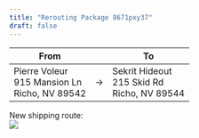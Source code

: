 ```yaml
---
title: "Rerouting Package 8671pxy37"
draft: false
---
```


| From |  | To |
| --- | --- | --- |
| Pierre Voleur<br/>915 Mansion Ln<br/>Richo, NV 89542 | &rarr; | Sekrit Hideout<br/>215 Skid Rd<br/>Richo, NV 89544 |

New shipping route:  
![](/images/route.png)
